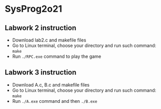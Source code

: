 # SysProg2o21
## Labwork 2 instruction
* Download lab2.c and makefile files
* Go to Linux terminal, choose your directory and run such command: ```make```
* Run ```./RPC.exe``` command to play the game
## Labwork 3 instruction
* Download A.c, B.c and makefile files
* Go to Linux terminal, choose your directory and run such command: ```make```
* Run ```./A.exe``` command and then ```./B.exe```